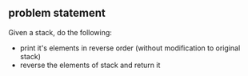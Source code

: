 ## problem statement
Given a stack, do the following:
  - print it's elements in reverse order (without modification to original stack)
  - reverse the elements of stack and return it
